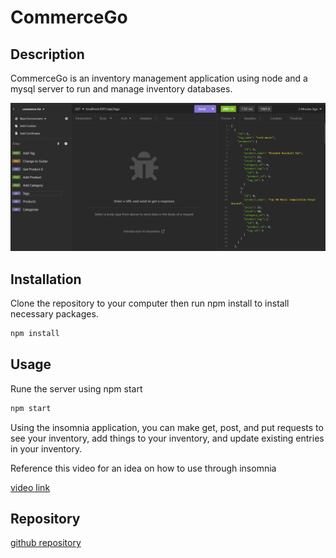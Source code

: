 # CommerceGo

## Description

CommerceGo is an inventory management application using node and a mysql server to run and manage inventory databases.

 ![alt insomnia image](assets/Screenshot%202024-02-10%20153547.png)

## Installation

Clone the repository to your computer then run npm install to install necessary packages.

```md
npm install
```

## Usage

Rune the server using npm start

```md
npm start
```

Using the insomnia application, you can make get, post, and put requests to see your inventory, add things to your inventory, and update existing entries in your inventory.

Reference this video for an idea on how to use through insomnia 

[video link](https://drive.google.com/file/d/1n_fbDydjdqcgWbXvdPz0Um5lfYhgdTdA/view)

## Repository

[github repository](https://github.com/LonliLucas/CommerceGo)